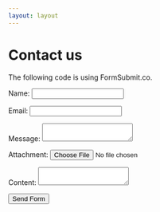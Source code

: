 ```yaml
---
layout: layout
---
```


# Contact us
The following code is using FormSubmit.co.

<style>
  #workemail {display: none;}
</style>

<form action="https://formsubmit.co/7934778c12a2a670f563d052a7359ed4" method="post">
  <p>
    <label>Name:
      <input type="text" name="name">
    </label>    
  </p>
  <p>
    <label for="email">Email:</label>
    <input type="email" id="email" name="email">
    <input type="email" id="workemail" name="_honey">  
  </p>
  <p>
    <label>
      Message:
      <textarea name="message"></textarea>
    </label>
  </p>
  <p>
    <label>
      Attachment:
      <input type="file" name="attachment">
    </label>
  </p>
  <p>
    <label for="content">Content:</label>
    <textarea name="content" id="content"></textarea>
  </p>
  <input type="hidden" name="_next" value="https://laughing-perlman-852643.netlify.app/thanks">
  <input type="submit" value="Send Form">
</form>
